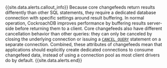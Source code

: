 {{site.data.alerts.callout_info}}
Because core changefeeds return results differently than other SQL statements, they require a dedicated database connection with specific settings around result buffering. In normal operation, CockroachDB improves performance by buffering results server-side before returning them to a client. Core changefeeds also have different cancellation behavior than other queries: they can only be canceled by closing the underlying connection or issuing a  [`CANCEL QUERY`](cancel-query.html) statement on a separate connection. Combined, these attributes of changefeeds mean that applications should explicitly create dedicated connections to consume changefeed data, instead of using a connection pool as most client drivers do by default.
{{site.data.alerts.end}}

